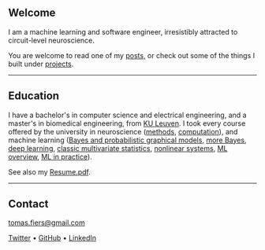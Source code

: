 
Welcome
-------

I am a machine learning and software engineer, irresistibly attracted to
circuit-level neuroscience.

You are welcome to read one of my [posts](/posts), or check out some of the
things I built under [projects](/projects).


---

Education
---------

I have a bachelor's in computer science and electrical engineering, and a
master's in biomedical engineering, from [KU
Leuven](https://www.kuleuven.be/english/).
I took every course offered by the university
in neuroscience
([methods](https://onderwijsaanbod.kuleuven.be//2017/syllabi/e/G0U76AE.htm),
[computation](https://onderwijsaanbod.kuleuven.be/syllabi/e/H02B3AE.htm)),
and machine learning
([Bayes and probabilistic graphical models](https://onderwijsaanbod.kuleuven.be/syllabi/e/H02D2AE.htm),
[more Bayes](https://onderwijsaanbod.kuleuven.be/syllabi/v/e/H05M9AE.htm),
[deep learning](https://onderwijsaanbod.kuleuven.be/syllabi/e/H03V7BE.htm),
[classic multivariate statistics](https://onderwijsaanbod.kuleuven.be/syllabi/v/e/G0O00AE.htm),
[nonlinear systems](https://onderwijsaanbod.kuleuven.be/syllabi/v/e/H0S11AE.htm),
[ML overview](https://onderwijsaanbod.kuleuven.be/syllabi/e/H02C1AE.htm),
[ML in practice](https://onderwijsaanbod.kuleuven.be/syllabi/e/H0T25AE.htm)).

See also my [Resume.pdf](/content/CV.pdf).


---

Contact
-------

[tomas.fiers@gmail.com](mailto:tomas.fiers@gmail.com)

[Twitter](https://twitter.com/TomasFiers) •
[GitHub](https://github.com/tfiers) •
[LinkedIn](https://www.linkedin.com/in/tomasfiers/)


